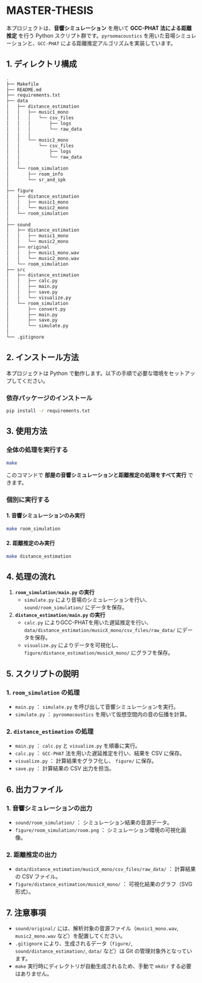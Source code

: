 # MASTER-THESIS

本プロジェクトは、**音響シミュレーション** を用いて **GCC-PHAT 法による距離推定** を行う Python スクリプト群です。`pyroomacoustics` を用いた音場シミュレーションと、`GCC-PHAT` による距離推定アルゴリズムを実装しています。

## 1. ディレクトリ構成

```bash
.
├── Makefile
├── README.md
├── requirements.txt
├── data
│   ├── distance_estimation
│   │   ├── music1_mono
│   │   │   └── csv_files
│   │   │       ├── logs
│   │   │       └── raw_data
│   │   │  
│   │   └── music2_mono
│   │       └── csv_files
│   │           ├── logs
│   │           └── raw_data
│   │
│   └── room_simulation
│       ├── room_info
│       └── sr_and_spk
│
├── figure
│   ├── distance_estimation
│   │   ├── music1_mono
│   │   └── music2_mono
│   └── room_simulation
│
├── sound
│   ├── distance_estimation
│   │   ├── music1_mono
│   │   └── music2_mono
│   ├── original
│   │   ├── music1_mono.wav
│   │   └── music2_mono.wav
│   └── room_simulation
├── src
│   ├── distance_estimation
│   │   ├── calc.py
│   │   ├── main.py
│   │   ├── save.py
│   │   └── visualize.py
│   └── room_simulation
│       ├── convert.py
│       ├── main.py
│       ├── save.py
│       └── simulate.py
│
└── .gitignore
```

## 2. インストール方法

本プロジェクトは Python で動作します。以下の手順で必要な環境をセットアップしてください。

### 依存パッケージのインストール

```bash
pip install -r requirements.txt
```

## 3. 使用方法

### 全体の処理を実行する

```bash
make
```

このコマンドで **部屋の音響シミュレーションと距離推定の処理をすべて実行** できます。

### 個別に実行する

#### 1. 音響シミュレーションのみ実行

```bash
make room_simulation
```

#### 2. 距離推定のみ実行

```bash
make distance_estimation
```

## 4. 処理の流れ

1. **`room_simulation/main.py` の実行**
    - `simulate.py` により音場のシミュレーションを行い、 `sound/room_simulation/` にデータを保存。
2. **`distance_estimation/main.py` の実行**
    - `calc.py` によりGCC-PHATを用いた遅延推定を行い、 `data/distance_estimation/musicX_mono/csv_files/raw_data/` にデータを保存。
    - `visualize.py` によりデータを可視化し、 `figure/distance_estimation/musicX_mono/` にグラフを保存。

## 5. スクリプトの説明

### 1. `room_simulation` の処理

- `main.py` ： `simulate.py` を呼び出して音響シミュレーションを実行。
- `simulate.py` ： `pyroomacoustics` を用いて仮想空間内の音の伝播を計算。

### 2. `distance_estimation` の処理

- `main.py` ： `calc.py` と `visualize.py` を順番に実行。
- `calc.py` ： `GCC-PHAT` 法を用いた遅延推定を行い、結果を CSV に保存。
- `visualize.py` ： 計算結果をグラフ化し、 `figure/` に保存。
- `save.py` ： 計算結果の CSV 出力を担当。

## 6. 出力ファイル

### 1. 音響シミュレーションの出力

- `sound/room_simulation/` ： シミュレーション結果の音源データ。
- `figure/room_simulation/room.png` ： シミュレーション環境の可視化画像。

### 2. 距離推定の出力

- `data/distance_estimation/musicX_mono/csv_files/raw_data/` ： 計算結果の CSV ファイル。
- `figure/distance_estimation/musicX_mono/` ： 可視化結果のグラフ（SVG 形式）。

## 7. 注意事項

- `sound/original/` には、解析対象の音源ファイル（`music1_mono.wav`, `music2_mono.wav` など）を配置してください。
- `.gitignore` により、生成されるデータ（`figure/`, `sound/distance_estimation/`, `data/` など）は Git の管理対象外となっています。
- `make` 実行時にディレクトリが自動生成されるため、手動で `mkdir` する必要はありません。
